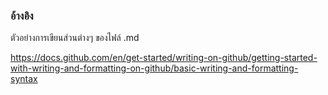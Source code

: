 ### อ้างอิง
ตัวอย่างการเขียนส่วนต่างๆ ของไฟล์ .md 

https://docs.github.com/en/get-started/writing-on-github/getting-started-with-writing-and-formatting-on-github/basic-writing-and-formatting-syntax
